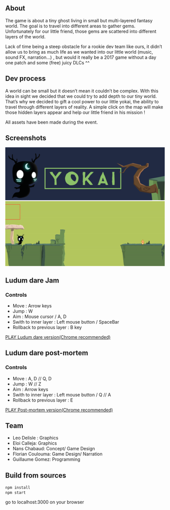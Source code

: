 ## About

The game is about a tiny ghost living in small but multi-layered fantasy world. The goal is to travel into different areas to gather gems. Unfortunately for our little friend, those gems are scattered into different layers of the world.

Lack of time being a steep obstacle for a rookie dev team like ours, it didn’t allow us to bring as much life as we wanted into our little world (music, sound FX, narration…) , but would it really be a 2017 game without a day one patch and some (free) juicy DLCs ^^

## Dev process

A world can be small but it doesn’t mean it couldn’t be complex. With this idea in sight we decided that we could try to add depth to our tiny world. That’s why we decided to gift a cool power to our little yokai, the ability to travel through different layers of reality. A simple click on the map will make those hidden layers appear and help our little friend in his mission !

All assets have been made during the event.

## Screenshots
![Title](screenshots/title.png "Main Screen")
![Gameplay](screenshots/gameplay.gif "Gameplay")

## Ludum dare Jam

### Controls

- Move : Arrow keys
- Jump : W
- Aim : Mouse cursor / A, D
- Swith to inner layer : Left mouse button / SpaceBar
- Rollback to previous layer : B key

[PLAY Ludum dare version(Chrome recommended)](https://guillaume-gomez.github.io/LD38/build_v1/)

## Ludum dare post-mortem

### Controls

- Move : A, D //  Q, D
- Jump : W // Z 
- Aim : Arrow keys
- Swith to inner layer : Left mouse button / Q // A 
- Rollback to previous layer : E

[PLAY Post-mortem version(Chrome recommended)](https://guillaume-gomez.github.io/LD38/build/)

## Team
- Leo Delisle : Graphics
- Eloi Calleja: Graphics
- Nans Chabaud: Concept/ Game Design
- Florian Coulouma: Game Design/ Narration
- Guillaume Gomez: Programming

## Build from sources
```
npm install
npm start
```

go to localhost:3000 on your browser
